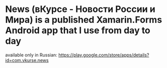 # News (вКурсе - Новости России и Мира) is a published Xamarin.Forms Android app that I use from day to day
available only in Russian: https://play.google.com/store/apps/details?id=com.vkurse.news
